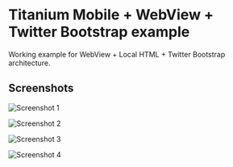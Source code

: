 # Titanium Mobile + WebView + Twitter Bootstrap example

Working example for WebView + Local HTML + Twitter Bootstrap architecture.

## Screenshots

![Screenshot 1](https://github.com/qnyp/titanium-bootstrap-example/blob/master/screenshot1.png)

![Screenshot 2](https://github.com/qnyp/titanium-bootstrap-example/blob/master/screenshot2.png)

![Screenshot 3](https://github.com/qnyp/titanium-bootstrap-example/blob/master/screenshot3.png)

![Screenshot 4](https://github.com/qnyp/titanium-bootstrap-example/blob/master/screenshot4.png)
